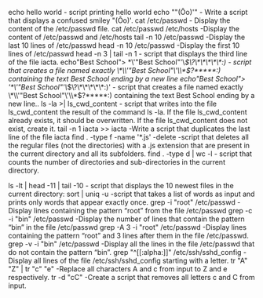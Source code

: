 echo hello world - script printing hello world
echo "\"(Ôo)'" - Write a script that displays a confused smiley "(Ôo)'.
cat /etc/passwd - Display the content of the /etc/passwd file.
cat /etc/passwd  /etc/hosts -Display the content of /etc/passwd and /etc/hosts
tail -n 10 /etc/passwd -Display the last 10 lines of /etc/passwd
head -n 10 /etc/passwd -Display the first 10 lines of /etc/passwd
head -n 3 | tail -n 1 - script that displays the third line of the file iacta.
echo"Best School"> \*\\'"Best School"\'\\*$\?\*\*\*\*\*:) - script that creates a file named exactly \*\\'"Best School"\'\\*$\?\*\*\*\*\*:) containing the text Best School ending by a new line
echo"Best School"> '\*\\'"Best School"\'\\*$\?\*\*\*\*\*:)' - script that creates a file named exactly \*\\'"Best School"\'\\*$\?\*\*\*\*\*:) containing the text Best School ending by a new line..
ls -la >| ls_cwd_content -  script that writes into the file ls_cwd_content the result of the command ls -la. If the file ls_cwd_content already exists, it should be overwritten. If the file ls_cwd_content does not exist, create it.
tail -n 1 iacta >> iacta -Write a script that duplicates the last line of the file iacta
find . -type f -name '*.js' -delete -script that deletes all the regular files (not the directories) with a .js extension that are present in the current directory and all its subfolders.
find . -type d | wc -l - script that counts the number of directories and sub-directories in the current directory.

ls -lt | head -11 | tail -10 -  script that displays the 10 newest files in the current directory:
sort | uniq -u -script that takes a list of words as input and prints only words that appear exactly once.
grep -i "root" /etc/passwd -Display lines containing the pattern “root” from the file /etc/passwd
grep -c -i "bin" /etc/passwd -Display the number of lines that contain the pattern “bin” in the file /etc/passwd
grep -A 3 -i "root" /etc/passwd -Display lines containing the pattern “root” and 3 lines after them in the file /etc/passwd.
grep -v -i "bin" /etc/passwd -Display all the lines in the file /etc/passwd that do not contain the pattern “bin”.
grep "^[[:alpha:]]" /etc/ssh/sshd_config -Display all lines of the file /etc/ssh/sshd_config starting with a letter.
tr "A" "Z" | tr "c" "e" -Replace all characters A and c from input to Z and e respectively.
tr -d "cC" -Create a script that removes all letters c and C from input.
